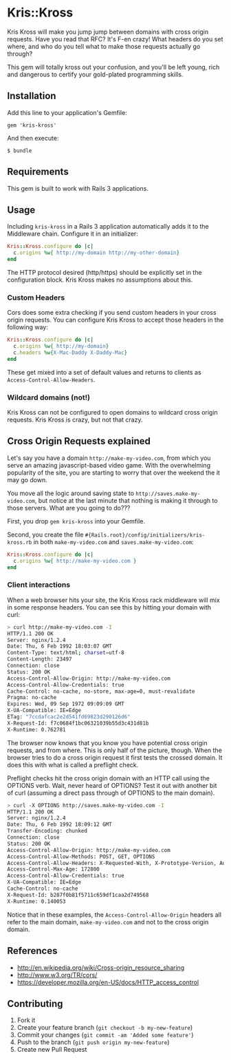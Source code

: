 Kris::Kross
===========

Kris Kross will make you jump jump between domains with cross origin requests. Have you read
that RFC? It's F-en crazy! What headers do you set where, and who do you tell what to make those
requests actually go through?

This gem will totally kross out your confusion, and you'll be left young, rich and dangerous to
certify your gold-plated programming skills.

## Installation

Add this line to your application's Gemfile:

    gem 'kris-kross'

And then execute:

    $ bundle

## Requirements

This gem is built to work with Rails 3 applications.

## Usage

Including `kris-kross` in a Rails 3 application automatically adds it to the Middleware chain.
Configure it in an initializer:

```ruby
Kris::Kross.configure do |c|
  c.origins %w{ http://my-domain http://my-other-domain}
end
```

The HTTP protocol desired (http/https) should be explicitly set in the configuration block. Kris Kross
makes no assumptions about this.

### Custom Headers

Cors does some extra checking if you send custom headers in your cross origin requests. You can configure
Kris Kross to accept those headers in the following way:

```ruby
Kris::Kross.configure do |c|
  c.origins %w{ http://my-domain}
  c.headers %w{X-Mac-Daddy X-Daddy-Mac}
end
```

These get mixed into a set of default values and returns to clients as `Access-Control-Allow-Headers`.

### Wildcard domains (not!)

Kris Kross can not be configured to open domains to wildcard cross origin requests. Kris Kross is crazy,
but not that crazy.

## Cross Origin Requests explained

Let's say you have a domain `http://make-my-video.com`, from which you serve an amazing javascript-based
video game. With the overwhelming popularity of the site, you are starting to worry that over the weekend
the it may go down.

You move all the logic around saving state to `http://saves.make-my-video.com`, but notice at the last minute
that nothing is making it through to those servers. What are you going to do???

First, you drop `gem kris-kross` into your Gemfile.

Second, you create the file `#{Rails.root}/config/initializers/kris-kross.rb` in
both `make-my-video.com` and `saves.make-my-video.com`:

```ruby
Kris::Kross.configure do |c|
  c.origins %w{ http://make-my-video.com }
end
```

### Client interactions

When a web browser hits your site, the Kris Kross rack middleware will mix in some response headers. You can see
this by hitting your domain with curl:

```bash
> curl http://make-my-video.com -I
HTTP/1.1 200 OK
Server: nginx/1.2.4
Date: Thu, 6 Feb 1992 18:03:07 GMT
Content-Type: text/html; charset=utf-8
Content-Length: 23497
Connection: close
Status: 200 OK
Access-Control-Allow-Origin: http://make-my-video.com
Access-Control-Allow-Credentials: true
Cache-Control: no-cache, no-store, max-age=0, must-revalidate
Pragma: no-cache
Expires: Wed, 09 Sep 1972 09:09:09 GMT
X-UA-Compatible: IE=Edge
ETag: "7ccdafcac2e2d541fd69823d290126d6"
X-Request-Id: f7c0684f1bc06321039b55d3c431d81b
X-Runtime: 0.762781
```

The browser now knows that you know you have potential cross origin requests, and from where. This is only half
of the picture, though. When the browser tries to do a cross origin request it first tests the crossed domain.
It does this with what is called a preflight check.

Preflight checks hit the cross origin domain with an HTTP call using the OPTIONS verb. Wait, never heard of OPTIONS?
Test it out with another bit of curl (assuming a direct pass through of OPTIONS to the main domain).

```bash
> curl -X OPTIONS http://saves.make-my-video.com -I
HTTP/1.1 200 OK
Server: nginx/1.2.4
Date: Thu, 6 Feb 1992 18:09:12 GMT
Transfer-Encoding: chunked
Connection: close
Status: 200 OK
Access-Control-Allow-Origin: http://make-my-video.com
Access-Control-Allow-Methods: POST, GET, OPTIONS
Access-Control-Allow-Headers: X-Requested-With, X-Prototype-Version, Authorization, Authentication
Access-Control-Max-Age: 172800
Access-Control-Allow-Credentials: true
X-UA-Compatible: IE=Edge
Cache-Control: no-cache
X-Request-Id: b287f0b81f5711c659df1caa2d749568
X-Runtime: 0.140053
```

Notice that in these examples, the `Access-Control-Allow-Origin` headers all refer to the main domain,
`make-my-video.com` and not to the cross origin domain.

## References

* http://en.wikipedia.org/wiki/Cross-origin_resource_sharing
* http://www.w3.org/TR/cors/
* https://developer.mozilla.org/en-US/docs/HTTP_access_control

## Contributing

1. Fork it
2. Create your feature branch (`git checkout -b my-new-feature`)
3. Commit your changes (`git commit -am 'Added some feature'`)
4. Push to the branch (`git push origin my-new-feature`)
5. Create new Pull Request
